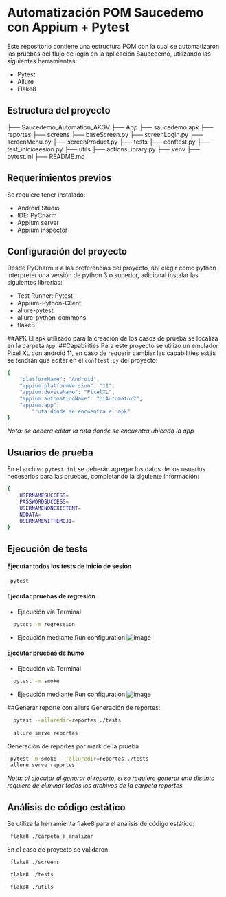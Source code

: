 # Automatización POM Saucedemo con Appium + Pytest
Este repositorio contiene una estructura POM con la cual se automatizaron las pruebas del flujo de login en la aplicación Saucedemo, 
utilizando las siguientes herramientas:
- Pytest
- Allure 
- Flake8 
## Estructura del proyecto 
├── Saucedemo_Automation_AKGV
    ├── App
        ├── saucedemo.apk
    ├── reportes
    ├── screens
        ├── baseScreen.py
        ├── screenLogin.py
        ├── screenMenu.py
        ├── screenProduct.py
    ├── tests
        ├── conftest.py
        ├── test_iniciosesion.py
    ├── utils
        ├── actionsLibrary.py
    ├── venv
    ├── pytest.ini
    ├── README.md
## Requerimientos previos
Se requiere tener instalado:
- Android Studio 
- IDE: PyCharm
- Appium server
- Appium inspector

## Configuración del proyecto
Desde PyCharm ir a las preferencias del proyecto, ahí elegir como python interpreter una versión de python 3 o superior, adicional instalar las siguientes librerías:
- Test Runner: Pytest
- Appium-Python-Client
- allure-pytest
- allure-python-commons
- flake8

##APK
El apk utilizado para la creación de los casos de prueba se localiza en la carpeta `App`.
##Capabilities 
Para  este proyecto se utilizo un emulador Pixel XL con android 11, en caso de requerir cambiar las capabilities estás se tendrán que editar en el `conftest.py`  del proyecto:
```bash
{
    "platformName": "Android",
    "appium:platformVersion": "11",
    "appium:deviceName": "PixelXL",
    "appium:automationName": "UiAutomator2",
    "appium:app":
        "ruta donde se encuentra el apk"
}
```
*Nota: se debera editar la ruta donde se encuentra ubicada la app*
## Usuarios de prueba
En el archivo `pytest.ini` se deberán agregar los datos de los usuarios necesarios para las pruebas, completando la siguiente información:
```bash
{
    USERNAMESUCCESS=
    PASSWORDSUCCESS=
    USERNAMENONEXISTENT=
    NODATA=
    USERNAMEWITHEMOJI=
}
```
## Ejecución de tests 
#### Ejecutar todos los tests de inicio de sesión
```bash
 pytest 
```
#### Ejecutar pruebas de regresión
- Ejecución vía Terminal
```bash
  pytest -m regression
```
- Ejecución mediante Run configuration 
![image](https://user-images.githubusercontent.com/28547374/221058124-4d2a4ec2-f107-4ec1-9ea3-63c4367dcc49.png)

#### Ejecutar pruebas de humo
- Ejecución vía Terminal
```bash
  pytest -m smoke
```
- Ejecución mediante Run configuration 
![image](https://user-images.githubusercontent.com/28547374/221058210-40e188fb-e2aa-45a3-a48b-8ac33557d143.png)

##Generar reporte con allure
Generación de reportes:
```bash
  pytest --alluredir=reportes ./tests
  
  allure serve reportes
```
Generación de reportes por mark de la prueba

```bash
 pytest -m smoke  --alluredir=reportes ./tests
 allure serve reportes
```
*Nota: al ejecutar al generar el reporte, si se requiere generar uno distinto requiere de eliminar todos los archivos de la carpeta reportes*
## Análisis de código estático 

Se utiliza la herramienta flake8 para el análisis de código estático:
```bash
 flake8 ./carpeta_a_analizar
```
En el caso de proyecto se validaron:
```bash
 flake8 ./screens
```
```bash
 flake8 ./tests
```
```bash
 flake8 ./utils
```

